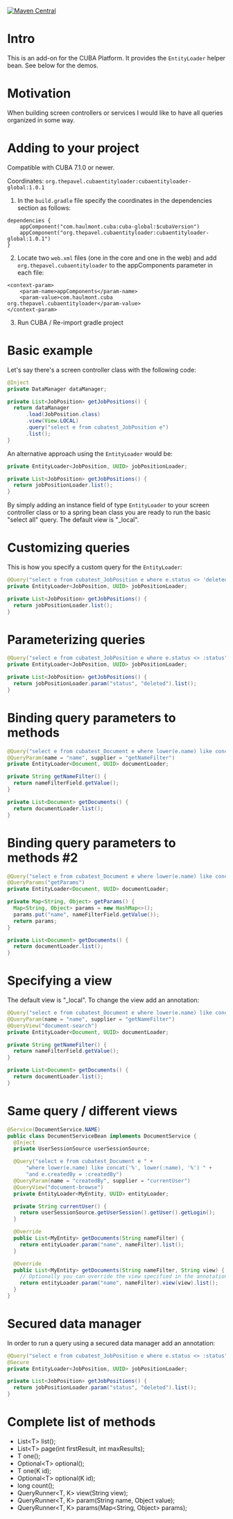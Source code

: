 [![Maven Central](https://maven-badges.herokuapp.com/maven-central/org.thepavel.cubaentityloader/cubaentityloader-global/badge.svg)](https://maven-badges.herokuapp.com/maven-central/org.thepavel.cubaentityloader/cubaentityloader-global)

# Intro

This is an add-on for the CUBA Platform. It provides the `EntityLoader` helper bean. See below for the demos.

# Motivation

When building screen controllers or services I would like to have all queries organized in some way.

# Adding to your project

Compatible with CUBA 7.1.0 or newer.

Coordinates: `org.thepavel.cubaentityloader:cubaentityloader-global:1.0.1`

1. In the `build.gradle` file specify the coordinates in the dependencies section as follows:

```
dependencies {
    appComponent("com.haulmont.cuba:cuba-global:$cubaVersion")
    appComponent("org.thepavel.cubaentityloader:cubaentityloader-global:1.0.1")
}
```

2. Locate two `web.xml` files (one in the core and one in the web) and add `org.thepavel.cubaentityloader` to the appComponents parameter in each file:

```
<context-param>
    <param-name>appComponents</param-name>
    <param-value>com.haulmont.cuba org.thepavel.cubaentityloader</param-value>
</context-param>
```

3. Run CUBA / Re-import gradle project

# Basic example

Let's say there's a screen controller class with the following code:

```java
@Inject
private DataManager dataManager;

private List<JobPosition> getJobPositions() {
  return dataManager
      .load(JobPosition.class)
      .view(View.LOCAL)
      .query("select e from cubatest_JobPosition e")
      .list();
}
```

An alternative approach using the `EntityLoader` would be:

```java
private EntityLoader<JobPosition, UUID> jobPositionLoader;

private List<JobPosition> getJobPositions() {
  return jobPositionLoader.list();
}
```

By simply adding an instance field of type `EntityLoader` to your screen controller class or to a spring bean class you are ready to run the basic "select all" query. The default view is "_local".

# Customizing queries

This is how you specify a custom query for the `EntityLoader`:

```java
@Query("select e from cubatest_JobPosition e where e.status <> 'deleted'")
private EntityLoader<JobPosition, UUID> jobPositionLoader;

private List<JobPosition> getJobPositions() {
  return jobPositionLoader.list();
}
```

# Parameterizing queries

```java
@Query("select e from cubatest_JobPosition e where e.status <> :status")
private EntityLoader<JobPosition, UUID> jobPositionLoader;

private List<JobPosition> getJobPositions() {
  return jobPositionLoader.param("status", "deleted").list();
}
```

# Binding query parameters to methods

```java
@Query("select e from cubatest_Document e where lower(e.name) like concat('%', lower(:name), '%')")
@QueryParam(name = "name", supplier = "getNameFilter")
private EntityLoader<Document, UUID> documentLoader;

private String getNameFilter() {
  return nameFilterField.getValue();
}

private List<Document> getDocuments() {
  return documentLoader.list();
}
```

# Binding query parameters to methods #2

```java
@Query("select e from cubatest_Document e where lower(e.name) like concat('%', lower(:name), '%')")
@QueryParams("getParams")
private EntityLoader<Document, UUID> documentLoader;

private Map<String, Object> getParams() {
  Map<String, Object> params = new HashMap<>();
  params.put("name", nameFilterField.getValue());
  return params;
}

private List<Document> getDocuments() {
  return documentLoader.list();
}
```

# Specifying a view

The default view is "_local". To change the view add an annotation:

```java
@Query("select e from cubatest_Document e where lower(e.name) like concat('%', lower(:name), '%')")
@QueryParam(name = "name", supplier = "getNameFilter")
@QueryView("document-search")
private EntityLoader<Document, UUID> documentLoader;

private String getNameFilter() {
  return nameFilterField.getValue();
}

private List<Document> getDocuments() {
  return documentLoader.list();
}
```

# Same query / different views

```java
@Service(DocumentService.NAME)
public class DocumentServiceBean implements DocumentService {
  @Inject
  private UserSessionSource userSessionSource;

  @Query("select e from cubatest_Document e " +
      "where lower(e.name) like concat('%', lower(:name), '%') " +
      "and e.createdBy = :createdBy")
  @QueryParam(name = "createdBy", supplier = "currentUser")
  @QueryView("document-browse")
  private EntityLoader<MyEntity, UUID> entityLoader;

  private String currentUser() {
    return userSessionSource.getUserSession().getUser().getLogin();
  }

  @Override
  public List<MyEntity> getDocuments(String nameFilter) {
    return entityLoader.param("name", nameFilter).list();
  }

  @Override
  public List<MyEntity> getDocuments(String nameFilter, String view) {
    // Optionally you can override the view specified in the annotation
    return entityLoader.param("name", nameFilter).view(view).list();
  }
}
```

# Secured data manager

In order to run a query using a secured data manager add an annotation:

```java
@Query("select e from cubatest_JobPosition e where e.status <> :status")
@Secure
private EntityLoader<JobPosition, UUID> jobPositionLoader;

private List<JobPosition> getJobPositions() {
  return jobPositionLoader.param("status", "deleted").list();
}
```

# Complete list of methods

- List&lt;T&gt; list();
- List&lt;T&gt; page(int firstResult, int maxResults);
- T one();
- Optional&lt;T&gt; optional();
- T one(K id);
- Optional&lt;T&gt; optional(K id);
- long count();
- QueryRunner&lt;T, K&gt; view(String view);
- QueryRunner&lt;T, K&gt; param(String name, Object value);
- QueryRunner&lt;T, K&gt; params(Map&lt;String, Object&gt; params);
